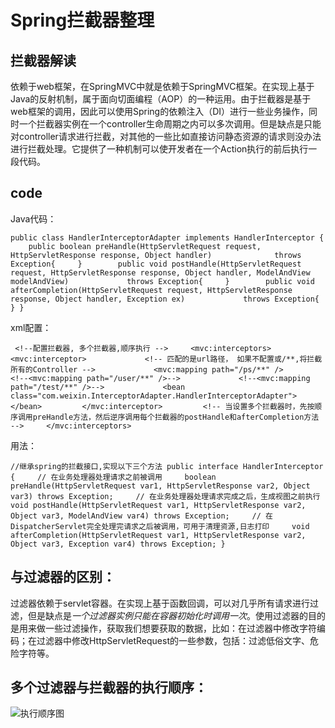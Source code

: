 #                    Spring拦截器整理

##     拦截器解读

​	依赖于web框架，在SpringMVC中就是依赖于SpringMVC框架。在实现上基于Java的反射机制，属于面向切面编程（AOP）的一种运用。由于拦截器是基于web框架的调用，因此可以使用Spring的依赖注入（DI）进行一些业务操作，同时一个拦截器实例在一个controller生命周期之内可以多次调用。但是缺点是只能对controller请求进行拦截，对其他的一些比如直接访问静态资源的请求则没办法进行拦截处理。它提供了一种机制可以使开发者在一个Action执行的前后执行一段代码。

   ##     code

Java代码：

`public class HandlerInterceptorAdapter implements HandlerInterceptor {   
​	 public boolean preHandle(HttpServletRequest request, HttpServletResponse response, Object handler) 
​            throws Exception{
​    }   
​    public void postHandle(HttpServletRequest request, HttpServletResponse response, Object handler, ModelAndView modelAndView)
​            throws Exception{
​    }   
​    public void afterCompletion(HttpServletRequest request, HttpServletResponse response, Object handler, Exception ex)
​            throws Exception{
​    }
}` 

xml配置：

` <!--配置拦截器, 多个拦截器,顺序执行 -->
​    <mvc:interceptors>
​        <mvc:interceptor>
​            <!-- 匹配的是url路径， 如果不配置或/**,将拦截所有的Controller -->
​            <mvc:mapping path="/ps/**" />
​            <!--<mvc:mapping path="/user/**" />-->
​            <!--<mvc:mapping path="/test/**" />-->
​            <bean class="com.weixin.InterceptorAdapter.HandlerInterceptorAdapter"></bean>
​        </mvc:interceptor>
​        <!-- 当设置多个拦截器时，先按顺序调用preHandle方法，然后逆序调用每个拦截器的postHandle和afterCompletion方法 -->
​    </mvc:interceptors>`

用法：

`//继承spring的拦截接口,实现以下三个方法
public interface HandlerInterceptor {
​    // 在业务处理器处理请求之前被调用
​    boolean preHandle(HttpServletRequest var1, HttpServletResponse var2, Object var3) throws Exception;
​    // 在业务处理器处理请求完成之后，生成视图之前执行
​    void postHandle(HttpServletRequest var1, HttpServletResponse var2, Object var3, ModelAndView var4) throws Exception;
​    // 在DispatcherServlet完全处理完请求之后被调用，可用于清理资源,日志打印
​    void afterCompletion(HttpServletRequest var1, HttpServletResponse var2, Object var3, Exception var4) throws Exception;
}`

## 与过滤器的区别：

​	过滤器依赖于servlet容器。在实现上基于函数回调，可以对几乎所有请求进行过滤，但是缺点是*一个过滤器实例只能在容器初始化时调用一次*。使用过滤器的目的是用来做一些过滤操作，获取我们想要获取的数据，比如：在过滤器中修改字符编码；在过滤器中修改HttpServletRequest的一些参数，包括：过滤低俗文字、危险字符等。

## 多个过滤器与拦截器的执行顺序：

![执行顺序图](https://raw.githubusercontent.com/spreadnix/Interview-related/master/document/order.png)

